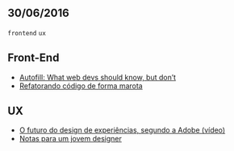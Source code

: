 30/06/2016
----------

`frontend` `ux` 

## Front-End

- [Autofill: What web devs should know, but don’t](http://blog.cloudfour.com/autofill-what-web-devs-should-know-but-dont/)
- [Refatorando código de forma marota](http://nomadev.com.br/refatorando-codigo-de-forma-marota/)

## UX

- [O futuro do design de experiências, segundo a Adobe (vídeo)](http://arquiteturadeinformacao.com/user-experience/o-futuro-do-design-de-experiencias-segundo-a-adobe-video/)
- [Notas para um jovem designer](http://arquiteturadeinformacao.com/mercado-e-carreira/notas-para-um-jovem-designer/)
 
